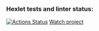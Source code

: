 ### Hexlet tests and linter status:
[![Actions Status](https://github.com/panechek/layout-designer-project-59/workflows/hexlet-check/badge.svg)](https://github.com/panechek/layout-designer-project-59/actions)
[Watch project](https://layout-designer-project-lvl2-7qao029s7-panechek.vercel.app/)

